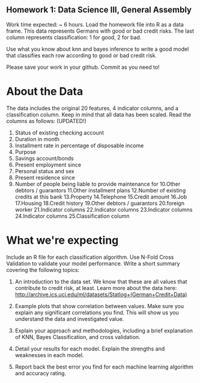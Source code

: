 ## Homework 1: Data Science III, General Assembly
Work time expected: ~ 6 hours.
Load the homework file into R as a data frame. This data represents Germans with good or bad credit risks.
The last column represents classification: 1 for good, 2 for bad.

Use what you know about knn and bayes inference to write a good model that classifies each row according to good or bad credit risk.

Please save your work in your github. Commit as you need to!

# About the Data
The data includes the original 20 features, 4 indicator columns, and a classification column.
Keep in mind that all data has been scaled.
Read the columns as follows: (UPDATED!)

1. Status of existing checking account
2. Duration in month
3. Installment rate in percentage of disposable income
4. Purpose
5. Savings account/bonds
6. Present employment since
7. Personal status and sex
8. Present residence since
9. Number of people being liable to provide maintenance for
10.Other debtors / guarantors
11.Other installment plans
12.Number of existing credits at this bank
13.Property
14.Telephone
15.Credit amount
16.Job
17.Housing
18.Credit history
19.Other debtors / guarantors
20.foreign worker
21.Indicator columns
22.Indicator columns
23.Indicator columns
24.Indicator columns
25.Classification column


# What we're expecting

Include an R file for each classification algorithm.
Use N-Fold Cross Validation to validate your model performance.
Write a short summary covering the following topics:

1) An introduction to the data set. We know that these are all values that contribute to credit risk, at least.
Learn more about the data here: http://archive.ics.uci.edu/ml/datasets/Statlog+(German+Credit+Data)

2) Example plots that show correlation between values. Make sure you explain
any significant correlations you find. This will show us you understand the
data and investigated value.

3) Explain your approach and methodologies, including a brief explanation of
KNN, Bayes Classification, and cross validation.

4) Detail your results for each model. Explain the strengths and weaknesses in each model.

5) Report back the best error you find for each machine learning algorithm and accuracy rating.
